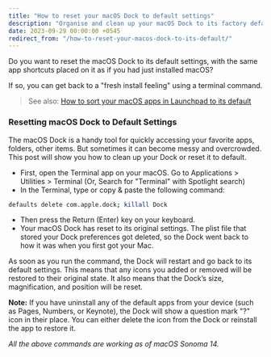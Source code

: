 ```yaml
---
title: "How to reset your macOS Dock to default settings"
description: "Organise and clean up your macOS Dock to its factory default settings."
date: 2023-09-29 00:00:00 +0545
redirect_from: "/how-to-reset-your-macos-dock-to-its-default/"
---
```


Do you want to reset the macOS Dock to its default settings, with the same app shortcuts placed on it as if you had just installed macOS?

If so, you can get back to a "fresh install feeling" using a terminal command.

> See also: [How to sort your macOS apps in Launchpad to its default](/how-to-sort-your-macos-apps-in-launchpad-to-its-default/)

### Resetting macOS Dock to Default Settings

The macOS Dock is a handy tool for quickly accessing your favorite apps, folders, other items. But sometimes it can become messy and overcrowded. This post will show you how to clean up your Dock or reset it to default.

- First, open the Terminal app on your macOS. Go to Applications > Utilities > Terminal (Or, Search for "Terminal" with Spotlight search)
- In the Terminal, type or copy & paste the following command:

```zsh
defaults delete com.apple.dock; killall Dock
```

- Then press the Return (Enter) key on your keyboard.
- Your macOS Dock has reset to its original settings. The plist file that stored your Dock preferences got deleted, so the Dock went back to how it was when you first got your Mac.

As soon as you run the command, the Dock will restart and go back to its default settings. This means that any icons you added or removed will be restored to their original state. It also means that the Dock’s size, magnification, and position will be reset.

**Note:** If you have uninstall any of the default apps from your device (such as Pages, Numbers, or Keynote), the Dock will show a question mark "?" icon in their place. You can either delete the icon from the Dock or reinstall the app to restore it.

_All the above commands are working as of macOS Sonoma 14._
